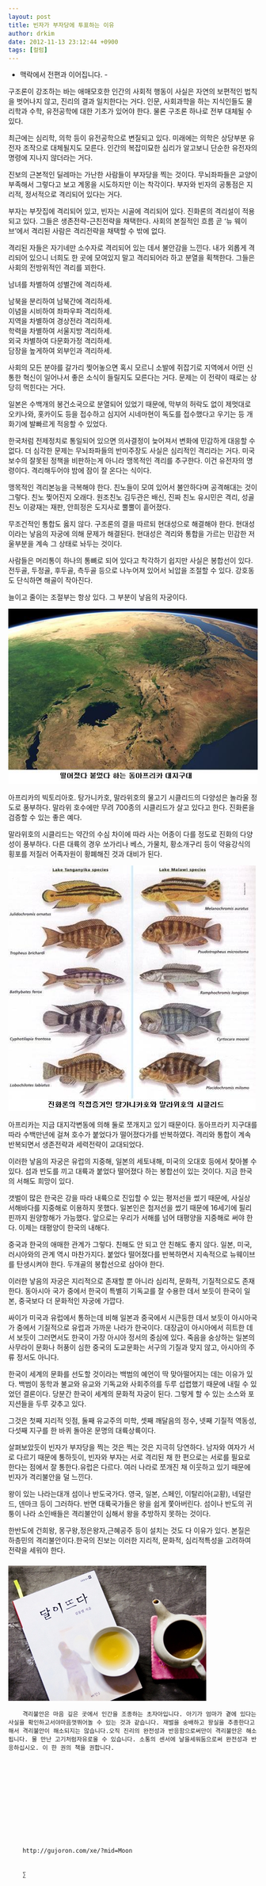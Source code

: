 ```yaml
---
layout: post
title: 빈자가 부자당에 투표하는 이유
author: drkim
date: 2012-11-13 23:12:44 +0900
tags: [컬럼]
---
```

 - 맥락에서 전편과 이어집니다. - 

 구조론이 강조하는 바는 애매모호한 인간의 사회적 행동이 사실은 자연의 보편적인 법칙을 벗어나지 않고, 진리의 결과 일치한다는 거다. 인문, 사회과학을 하는 지식인들도 물리학과 수학, 유전공학에 대한 기초가 있어야 한다. 물론 구조론 하나로 전부 대체될 수 있다. 

 최근에는 심리학, 의학 등이 유전공학으로 변질되고 있다. 미래에는 의학은 상당부분 유전자 조작으로 대체될지도 모른다. 인간의 복잡미묘한 심리가 알고보니 단순한 유전자의 명령에 지나지 않더라는 거다. 

 진보의 근본적인 딜레마는 가난한 사람들이 부자당을 찍는 것이다. 무뇌좌파들은 교양이 부족해서 그렇다고 보고 계몽을 시도하지만 이는 착각이다. 부자와 빈자의 공통점은 지리적, 정서적으로 격리되어 있다는 거다. 

 부자는 부잣집에 격리되어 있고, 빈자는 시골에 격리되어 있다. 진화론의 격리설이 적용되고 있다. 그들은 생존전략-근친전략을 채택한다. 사회의 본질적인 흐름 곧 ‘뉴 웨이브’에서 격리된 사람은 격리전략을 채택할 수 밖에 없다. 

 격리된 자들은 자기네만 소수자로 격리되어 있는 데서 불안감을 느낀다. 내가 외롭게 격리되어 있으니 너희도 한 곳에 모여있지 말고 격리되어라 하고 분열을 획책한다. 그들은 사회의 전방위적인 격리를 꾀한다. 

 남녀를 차별하여 성별간에 격리하세.

    
남북을 분리하여 남북간에 격리하세.    
이념을 시비하여 좌파우파 격리하세.    
지역을 차별하여 경상전라 격리하세.    
학력을 차별하여 서울지방 격리하세.     
외국 차별하여 다문화가정 격리하세.    
담장을 높게하여 외부인과 격리하세. 

 사회의 모든 분야를 갈가리 찢어놓으면 혹시 모르니 소발에 쥐잡기로 지역에서 어떤 신통한 혁신이 일어나서 좋은 소식이 들릴지도 모른다는 거다. 문제는 이 전략이 때로는 상당히 먹힌다는 거다. 

 일본은 수백개의 봉건소국으로 분열되어 있었기 때문에, 막부의 허락도 없이 제멋대로 오키나와, 홋카이도 등을 접수하고 심지어 시네마현이 독도를 접수했다고 우기는 등 개화기에 발빠르게 적응할 수 있었다. 

 한국처럼 전제정치로 통일되어 있으면 의사결정이 늦어져서 변화에 민감하게 대응할 수 없다. 더 심각한 문제는 무뇌좌파들의 반미주장도 사실은 심리적인 격리라는 거다. 미국 보수의 잘못된 정책을 비판하는게 아니라 맹목적인 격리를 추구한다. 이건 유전자의 명령이다. 격리해두어야 밤에 잠이 잘 온다는 식이다. 

 맹목적인 격리본능을 극복해야 한다. 친노들이 모여 있어서 불안하다며 공격해대는 것이 그렇다. 친노 찢어진지 오래다. 원조친노 김두관은 배신, 진짜 친노 유시민은 격리, 성골친노 이광재는 재판, 안희정은 도지사로 뿔뿔이 흩어졌다. 

 무조건적인 통합도 옳지 않다. 구조론의 결을 따르되 현대성으로 해결해야 한다. 현대성이라는 낳음의 자궁에 의해 문제가 해결된다. 현대성은 격리와 통합을 가르는 민감한 저울부분을 계속 그 상태로 놔두는 것이다. 

 사람들은 머리통이 하나의 통뼈로 되어 있다고 착각하기 쉽지만 사실은 봉합선이 있다. 전두골, 두정골, 후두골, 측두골 등으로 나누어져 있어서 뇌압을 조절할 수 있다. 강호동도 단식하면 해골이 작아진다. 

 늘이고 줄이는 조절부는 항상 있다. 그 부분이 낳음의 자궁이다. 



 
![](/files/attach/images/199/169/286/eafrica_small.jpg) 

 아프리카의 빅토리아호. 탕가니카호, 말라위호의 물고기 시클리드의 다양성은 놀라울 정도로 풍부하다. 말라위 호수에만 무려 700종의 시클리드가 살고 있다고 한다. 진화론을 검증할 수 있는 좋은 예다. 



말라위호의 시클리드는 약간의 수심 차이에 따라 사는 어종이 다를 정도로 진화의 다양성이 풍부하다. 다른 대륙의 경우 쏘가리나 베스, 가물치, 황소개구리 등이 약융강식의 횡포를 저질러 어족자원이 황폐해진 것과 대비가 된다. 





 ![](/files/attach/images/199/169/286/cichlids.jpg)



아프리카는 지금 대지각변동에 의해 둘로 쪼개지고 있기 때문이다. 동아프라키 지구대를 따라 수백만년에 걸쳐 호수가 붙었다가 떨어졌다가를 반복하였다. 격리와 통합이 계속 반복되면서 생존전략과 세력전략이 교대되었다. 

 이러한 낳음의 자궁은 유럽의 지중해, 일본의 세토내해, 미국의 오대호 등에서 찾아볼 수 있다. 섬과 반도를 끼고 대륙과 붙었다 떨어졌다 하는 봉합선이 있는 것이다. 지금 한국의 서해도 희망이 있다. 

 갯벌이 많은 한국은 강을 따라 내륙으로 진입할 수 있는 평저선을 썼기 때문에, 사실상 서해바다를 지중해로 이용하지 못했다. 일본인은 첨저선을 썼기 때문에 16세기에 필리핀까지 원양항해가 가능했다. 앞으로는 우리가 서해를 넘어 태평양을 지중해로 써야 한다. 이제는 태평양이 한국의 내해다. 

 중국과 한국의 애매한 관계가 그렇다. 친해도 안 되고 안 친해도 좋지 않다. 일본, 미국, 러시아와의 관계 역시 마찬가지다. 붙었다 떨어졌다를 반복하면서 지속적으로 뉴웨이브를 탄생시켜야 한다. 두개골의 봉합선으로 삼아야 한다. 

 이러한 낳음의 자궁은 지리적으로 존재할 뿐 아니라 심리적, 문화적, 기질적으로도 존재한다. 동아시아 국가 중에서 한국이 특별히 기독교를 잘 수용한 데서 보듯이 한국이 일본, 중국보다 더 문화적인 자궁에 가깝다. 

 싸이가 미국과 유럽에서 통하는데 비해 일본과 중국에서 시큰둥한 데서 보듯이 아시아국가 중에서 기질적으로 유럽과 가까운 나라가 한국이다. 대장금이 아시아에서 히트한 데서 보듯이 그러면서도 한국이 가장 아시아 정서의 중심에 있다. 죽음을 숭상하는 일본의 사무라이 문화나 허풍이 심한 중국의 도교문화는 서구의 기질과 맞지 않고, 아시아의 주류 정서도 아니다. 

 한국이 세계의 문화를 선도할 것이라는 백범의 예언이 딱 맞아떨어지는 데는 이유가 있다. 백범이 동학과 불교와 유교와 기독교와 사회주의를 두루 섭렵했기 때문에 내릴 수 있었던 결론이다. 당분간 한국이 세계의 문화적 자궁이 된다. 그렇게 할 수 있는 소스와 포지션들을 두루 갖추고 있다. 

 그것은 첫째 지리적 잇점, 둘째 유교주의 미학, 셋째 깨달음의 정수, 넷째 기질적 역동성, 다섯째 지구를 한 바퀴 돌아온 문명의 대륙상륙이다. 



살펴보았듯이 빈자가 부자당을 찍는 것은 찍는 것은 지극히 당연하다. 남자와 여자가 서로 다르기 때문에 통하듯이, 빈자와 부자는 서로 격리된 채 한 편으로는 서로를 필요로 한다는 점에서 잘 통한다.유럽은 다르다. 여러 나라로 쪼개진 채 이웃하고 있기 때문에 빈자가 격리불안을 덜 느낀다. 



왕이 있는 나라는대개 섬이나 반도국가다. 영국, 일본, 스페인, 이탈리아(교황), 네덜란드, 덴마크 등이 그러하다. 반면 대륙국가들은 왕을 쉽게 쫓아버린다. 섬이나 반도의 귀퉁이 나라 소인배들은 격리불안이 심해서 왕을 추방하지 못하는 것이다. 



한반도에 건희왕, 몽구왕,정은왕자,근혜공주 등이 설치는 것도 다 이유가 있다. 본질은 하층민의 격리불안이다.한국의 진보는 이러한 지리적, 문화적, 심리적특성을 고려하여 전략을 세워야 한다. 



 ###


  





  ![](/files/attach/images/198/187/283/345678.jpg) 
  
  
    
      
        격리불안은 마음 깊은 곳에서 인간을 조종하는 초자아입니다. 아기가 엄마가 곁에 있다는 사실을 확인하고서야마음껏뛰어놀 수 있는 것과 같습니다. 재벌을 숭배하고 왕실을 추종한다고 해서 격리불안이 해소되지는 않습니다.오직 진리의 완전성과 반응함으로써만이 격리불안은 해소됩니다. 물 만난 고기처럼자유로울 수 있습니다. 소통의 센서에 날을세워둠으로써 ﻿완전성과 반응하십시오. 이 한 권의 책을 권합니다.
      
      
      
      
      
      
      
      
      
      
      
      
        http://gujoron.com/xe/?mid=Moon 
      
      
        ∑ 
      
      
      
      
      
      
      
      
      
      
      
      
      
      
      
      
      
      
      
      
      
      
      
      
      
      
      
      
      
      
      
      
      
    
  
